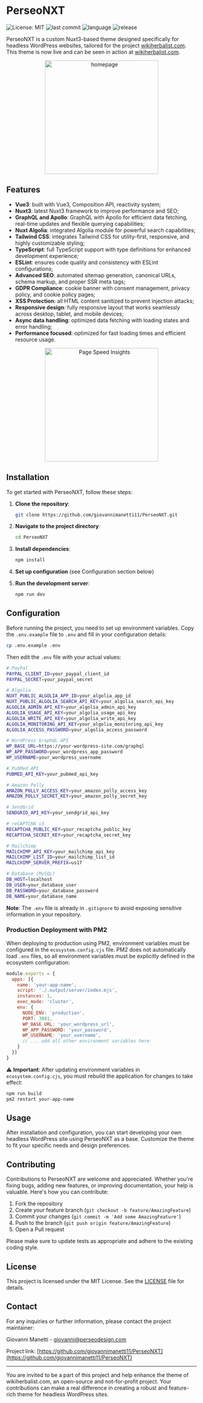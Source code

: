 # PerseoNXT

![License: MIT](https://img.shields.io/badge/License-MIT-yellow.svg)
![last commit](https://img.shields.io/github/last-commit/giovannimanetti11/PerseoNXT)
![language](https://img.shields.io/github/languages/top/giovannimanetti11/PerseoNXT)
![release](https://img.shields.io/github/v/release/giovannimanetti11/PerseoNXT?include_prereleases)

PerseoNXT is a custom Nuxt3-based theme designed specifically for headless WordPress websites, tailored for the project [wikiherbalist.com](https://wikiherbalist.com). This theme is now live and can be seen in action at [wikiherbalist.com](https://wikiherbalist.com).

<p align="center">
<img src="https://github.com/user-attachments/assets/1b48f4bd-8628-4e8f-bea2-8e28bf12b7d6" alt="homepage" width="300">
</p>

## Features

- **Vue3**: built with Vue3, Composition API, reactivity system;
- **Nuxt3**: latest Nuxt3 framework to improve performance and SEO;
- **GraphQL and Apollo**: GraphQL with Apollo for efficient data fetching, real-time updates and flexible querying capabilities;
- **Nuxt Algolia**: integrated Algolia module for powerful search capabilities;
- **Tailwind CSS**: integrates Tailwind CSS for utility-first, responsive, and highly customizable styling;
- **TypeScript**: full TypeScript support with type definitions for enhanced development experience;
- **ESLint**: ensures code quality and consistency with ESLint configurations;
- **Advanced SEO**: automated sitemap generation, canonical URLs, schema markup, and proper SSR meta tags;
- **GDPR Compliance**: cookie banner with consent management, privacy policy, and cookie policy pages;
- **XSS Protection**: all HTML content sanitized to prevent injection attacks;
- **Responsive design**: fully responsive layout that works seamlessly across desktop, tablet, and mobile devices;
- **Async data handling**: optimized data fetching with loading states and error handling;
- **Performance focused**: optimized for fast loading times and efficient resource usage.

<p align="center">
  <img src="https://github.com/user-attachments/assets/1ba482cb-f808-4e3b-b42b-7ae20b2c8d58" alt="Page Speed Insights" width="300">
</p>

## Installation

To get started with PerseoNXT, follow these steps:

1. **Clone the repository**:
   ```bash
   git clone https://github.com/giovannimanetti11/PerseoNXT.git
   ```

2. **Navigate to the project directory**:
   ```bash
   cd PerseoNXT
   ```

3. **Install dependencies**:
   ```bash
   npm install
   ```

4. **Set up configuration** (see Configuration section below)

5. **Run the development server**:
   ```bash
   npm run dev
   ```

## Configuration

Before running the project, you need to set up environment variables. Copy the `.env.example` file to `.env` and fill in your configuration details:

```bash
cp .env.example .env
```

Then edit the `.env` file with your actual values:

```bash
# PayPal
PAYPAL_CLIENT_ID=your_paypal_client_id
PAYPAL_SECRET=your_paypal_secret

# Algolia
NUXT_PUBLIC_ALGOLIA_APP_ID=your_algolia_app_id
NUXT_PUBLIC_ALGOLIA_SEARCH_API_KEY=your_algolia_search_api_key
ALGOLIA_ADMIN_API_KEY=your_algolia_admin_api_key
ALGOLIA_USAGE_API_KEY=your_algolia_usage_api_key
ALGOLIA_WRITE_API_KEY=your_algolia_write_api_key
ALGOLIA_MONITORING_API_KEY=your_algolia_monitoring_api_key
ALGOLIA_ACCESS_PASSWORD=your_algolia_access_password

# WordPress GraphQL API
WP_BASE_URL=https://your-wordpress-site.com/graphql
WP_APP_PASSWORD=your_wordpress_app_password
WP_USERNAME=your_wordpress_username

# PubMed API
PUBMED_API_KEY=your_pubmed_api_key

# Amazon Polly
AMAZON_POLLY_ACCESS_KEY=your_amazon_polly_access_key
AMAZON_POLLY_SECRET_KEY=your_amazon_polly_secret_key

# SendGrid
SENDGRID_API_KEY=your_sendgrid_api_key

# reCAPTCHA v3
RECAPTCHA_PUBLIC_KEY=your_recaptcha_public_key
RECAPTCHA_SECRET_KEY=your_recaptcha_secret_key

# Mailchimp
MAILCHIMP_API_KEY=your_mailchimp_api_key
MAILCHIMP_LIST_ID=your_mailchimp_list_id
MAILCHIMP_SERVER_PREFIX=us17

# Database (MySQL)
DB_HOST=localhost
DB_USER=your_database_user
DB_PASSWORD=your_database_password
DB_NAME=your_database_name
```

**Note**: The `.env` file is already in `.gitignore` to avoid exposing sensitive information in your repository.

### Production Deployment with PM2

When deploying to production using PM2, environment variables must be configured in the `ecosystem.config.cjs` file. PM2 does not automatically load `.env` files, so all environment variables must be explicitly defined in the ecosystem configuration:

```javascript
module.exports = {
  apps: [{
    name: 'your-app-name',
    script: './.output/server/index.mjs',
    instances: 1,
    exec_mode: 'cluster',
    env: {
      NODE_ENV: 'production',
      PORT: 3001,
      WP_BASE_URL: 'your_wordpress_url',
      WP_APP_PASSWORD: 'your_password',
      WP_USERNAME: 'your_username',
      // ... add all other environment variables here
    }
  }]
}
```

⚠️ **Important**: After updating environment variables in `ecosystem.config.cjs`, you must rebuild the application for changes to take effect:

```bash
npm run build
pm2 restart your-app-name
```

## Usage

After installation and configuration, you can start developing your own headless WordPress site using PerseoNXT as a base. Customize the theme to fit your specific needs and design preferences.

## Contributing

Contributions to PerseoNXT are welcome and appreciated. Whether you're fixing bugs, adding new features, or improving documentation, your help is valuable. Here's how you can contribute:

1. Fork the repository
2. Create your feature branch (`git checkout -b feature/AmazingFeature`)
3. Commit your changes (`git commit -m 'Add some AmazingFeature'`)
4. Push to the branch (`git push origin feature/AmazingFeature`)
5. Open a Pull request

Please make sure to update tests as appropriate and adhere to the existing coding style.

## License

This project is licensed under the MIT License. See the [LICENSE](LICENSE) file for details.

## Contact

For any inquiries or further information, please contact the project maintainer:

Giovanni Manetti - [giovanni@perseodesign.com](mailto:giovanni@perseodesign.com)

Project link: [https://github.com/giovannimanetti11/PerseoNXT](https://github.com/giovannimanetti11/PerseoNXT)

---

You are invited to be a part of this project and help enhance the theme of wikiherbalist.com, an open-source and not-for-profit project. Your contributions can make a real difference in creating a robust and feature-rich theme for headless WordPress sites.
